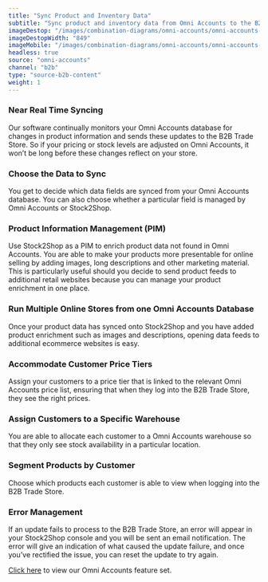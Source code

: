 ```yaml
---
title: "Sync Product and Inventory Data"
subtitle: "Sync product and inventory data from Omni Accounts to the B2B Trade Store."
imageDestop: "/images/combination-diagrams/omni-accounts/omni-accounts-b2b-trade-store-inventory.svg"
imageDestopWidth: "849"
imageMobile: "/images/combination-diagrams/omni-accounts/omni-accounts-b2b-trade-store-inventory.svg"
headless: true
source: "omni-accounts"
channel: "b2b"
type: "source-b2b-content"
weight: 1
---
```


### Near Real Time Syncing
Our software continually monitors your Omni Accounts database for changes in product information and sends these updates to the B2B Trade Store. So if your pricing or stock levels are adjusted on Omni Accounts, it won’t be long before these changes reflect on your store.

### Choose the Data to Sync
You get to decide which data fields are synced from your Omni Accounts database. You can also choose whether a particular field is managed by Omni Accounts or Stock2Shop.

### Product Information Management (PIM)
Use Stock2Shop as a PIM to enrich product data not found in Omni Accounts. You are able to make your products more presentable for online selling by adding images, long descriptions and other marketing material. This is particularly useful should you decide to send product feeds to additional retail websites because you can manage your product enrichment in one place.

### Run Multiple Online Stores from one Omni Accounts Database
Once your product data has synced onto Stock2Shop and you have added product enrichment such as images and descriptions, opening data feeds to additional ecommerce websites is easy.

### Accommodate Customer Price Tiers
Assign your customers to a price tier that is linked to the relevant Omni Accounts price list, ensuring that when they log into the B2B Trade Store, they see the right prices.

### Assign Customers to a Specific Warehouse
You are able to allocate each customer to a Omni Accounts warehouse so that they only see stock availability in a particular location.

### Segment Products by Customer
Choose which products each customer is able to view when logging into the B2B Trade Store.

### Error Management
If an update fails to process to the B2B Trade Store, an error will appear in your Stock2Shop console and you will be sent an email notification. The error will give an indication of what caused the update failure, and once you’ve rectified the issue, you can reset the update to try again.

[Click here](/help/features/omni-accounts/ "Omni Accounts Features") to view our Omni Accounts feature set.